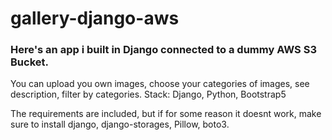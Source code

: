# gallery-django-aws
### Here's an app i built in Django connected to a dummy AWS S3 Bucket.

You can upload you own images, choose your categories of images, see description, filter by categories.
Stack: Django, Python, Bootstrap5

The requirements are included, but if for some reason it doesnt work, make sure to install django, django-storages, Pillow, boto3.
